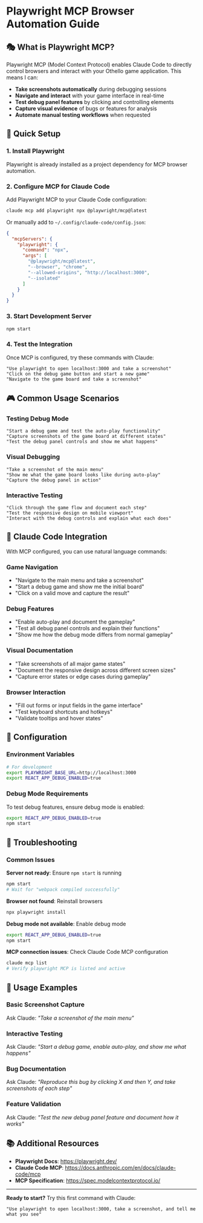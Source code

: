 # Playwright MCP Browser Automation Guide

## 🎭 What is Playwright MCP?

Playwright MCP (Model Context Protocol) enables Claude Code to directly control browsers and interact with your Othello game application. This means I can:

- **Take screenshots automatically** during debugging sessions
- **Navigate and interact** with your game interface in real-time
- **Test debug panel features** by clicking and controlling elements
- **Capture visual evidence** of bugs or features for analysis
- **Automate manual testing workflows** when requested

## 🚀 Quick Setup

### 1. Install Playwright

Playwright is already installed as a project dependency for MCP browser automation.

### 2. Configure MCP for Claude Code

Add Playwright MCP to your Claude Code configuration:

```bash
claude mcp add playwright npx @playwright/mcp@latest
```

Or manually add to `~/.config/claude-code/config.json`:

```json
{
  "mcpServers": {
    "playwright": {
      "command": "npx",
      "args": [
        "@playwright/mcp@latest",
        "--browser", "chrome",
        "--allowed-origins", "http://localhost:3000",
        "--isolated"
      ]
    }
  }
}
```

### 3. Start Development Server

```bash
npm start
```

### 4. Test the Integration

Once MCP is configured, try these commands with Claude:

```
"Use playwright to open localhost:3000 and take a screenshot"
"Click on the debug game button and start a new game"
"Navigate to the game board and take a screenshot"
```

## 🎮 Common Usage Scenarios

### Testing Debug Mode

```
"Start a debug game and test the auto-play functionality"
"Capture screenshots of the game board at different states"
"Test the debug panel controls and show me what happens"
```

### Visual Debugging

```
"Take a screenshot of the main menu"
"Show me what the game board looks like during auto-play"
"Capture the debug panel in action"
```

### Interactive Testing

```
"Click through the game flow and document each step"
"Test the responsive design on mobile viewport"
"Interact with the debug controls and explain what each does"
```

## 🤖 Claude Code Integration

With MCP configured, you can use natural language commands:

### Game Navigation
- "Navigate to the main menu and take a screenshot"
- "Start a debug game and show me the initial board"
- "Click on a valid move and capture the result"

### Debug Features
- "Enable auto-play and document the gameplay"
- "Test all debug panel controls and explain their functions"
- "Show me how the debug mode differs from normal gameplay"

### Visual Documentation
- "Take screenshots of all major game states"
- "Document the responsive design across different screen sizes"
- "Capture error states or edge cases during gameplay"

### Browser Interaction
- "Fill out forms or input fields in the game interface"
- "Test keyboard shortcuts and hotkeys"
- "Validate tooltips and hover states"

## 🔧 Configuration

### Environment Variables

```bash
# For development
export PLAYWRIGHT_BASE_URL=http://localhost:3000
export REACT_APP_DEBUG_ENABLED=true
```

### Debug Mode Requirements

To test debug features, ensure debug mode is enabled:

```bash
export REACT_APP_DEBUG_ENABLED=true
npm start
```

## 🚨 Troubleshooting

### Common Issues

**Server not ready**: Ensure `npm start` is running
```bash
npm start
# Wait for "webpack compiled successfully"
```

**Browser not found**: Reinstall browsers
```bash
npx playwright install
```

**Debug mode not available**: Enable debug mode
```bash
export REACT_APP_DEBUG_ENABLED=true
npm start
```

**MCP connection issues**: Check Claude Code MCP configuration
```bash
claude mcp list
# Verify playwright MCP is listed and active
```

## 📖 Usage Examples

### Basic Screenshot Capture
Ask Claude: *"Take a screenshot of the main menu"*

### Interactive Testing
Ask Claude: *"Start a debug game, enable auto-play, and show me what happens"*

### Bug Documentation
Ask Claude: *"Reproduce this bug by clicking X and then Y, and take screenshots of each step"*

### Feature Validation
Ask Claude: *"Test the new debug panel feature and document how it works"*

## 📚 Additional Resources

- **Playwright Docs**: https://playwright.dev/
- **Claude Code MCP**: https://docs.anthropic.com/en/docs/claude-code/mcp
- **MCP Specification**: https://spec.modelcontextprotocol.io/

---

**Ready to start?** Try this first command with Claude:

```
"Use playwright to open localhost:3000, take a screenshot, and tell me what you see"
```